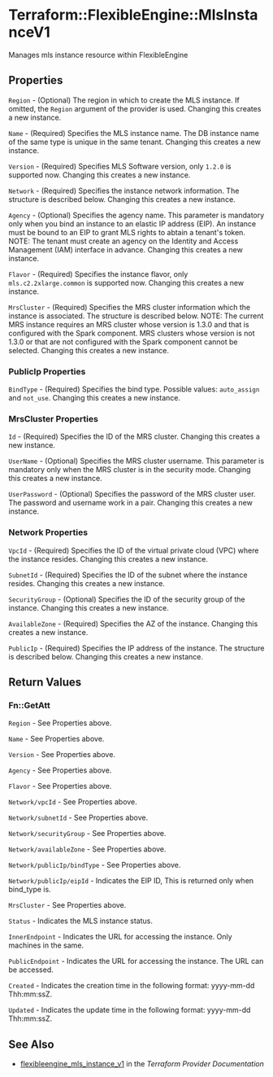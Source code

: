 # Terraform::FlexibleEngine::MlsInstanceV1

Manages mls instance resource within FlexibleEngine

## Properties

`Region` - (Optional) The region in which to create the MLS instance. If omitted, the `Region` argument of the provider is used. Changing this creates a new instance.

`Name` - (Required) Specifies the MLS instance name. The DB instance name of the same type is unique in the same tenant. Changing this creates a new instance.

`Version` - (Required) Specifies MLS Software version, only `1.2.0` is supported now. Changing this creates a new instance.

`Network` - (Required) Specifies the instance network information. The structure is described below. Changing this creates a new instance.

`Agency` - (Optional) Specifies the agency name. This parameter is mandatory only when you bind an instance to an elastic IP address (EIP). An instance must be bound to an EIP to grant MLS rights to abtain a tenant's token. NOTE: The tenant must create an agency on the Identity and Access Management (IAM) interface in advance. Changing this creates a new instance.

`Flavor` - (Required) Specifies the instance flavor, only `mls.c2.2xlarge.common` is supported now. Changing this creates a new instance.

`MrsCluster` - (Required) Specifies the MRS cluster information which the instance is associated. The structure is described below. NOTE: The current MRS instance requires an MRS cluster whose version is 1.3.0 and that is configured with the Spark component. MRS clusters whose version is not 1.3.0 or that are not configured with the Spark component cannot be selected. Changing this creates a new instance.

### PublicIp Properties

`BindType` - (Required) Specifies the bind type. Possible values: `auto_assign` and `not_use`. Changing this creates a new instance.

### MrsCluster Properties

`Id` - (Required) Specifies the ID of the MRS cluster. Changing this creates a new instance.

`UserName` - (Optional) Specifies the MRS cluster username. This parameter is mandatory only when the MRS cluster is in the security mode. Changing this creates a new instance.

`UserPassword` - (Optional) Specifies the password of the MRS cluster user. The password and username work in a pair. Changing this creates a new instance.

### Network Properties

`VpcId` - (Required) Specifies the ID of the virtual private cloud (VPC) where the instance resides. Changing this creates a new instance.

`SubnetId` - (Required) Specifies the ID of the subnet where the instance resides. Changing this creates a new instance.

`SecurityGroup` - (Optional) Specifies the ID of the security group of the instance. Changing this creates a new instance.

`AvailableZone` - (Required) Specifies the AZ of the instance. Changing this creates a new instance.

`PublicIp` - (Required) Specifies the IP address of the instance. The structure is described below. Changing this creates a new instance.


## Return Values

### Fn::GetAtt

`Region` - See Properties above.

`Name` - See Properties above.

`Version` - See Properties above.

`Agency` - See Properties above.

`Flavor` - See Properties above.

`Network/vpcId` - See Properties above.

`Network/subnetId` - See Properties above.

`Network/securityGroup` - See Properties above.

`Network/availableZone` - See Properties above.

`Network/publicIp/bindType` - See Properties above.

`Network/publicIp/eipId` - Indicates the EIP ID, This is returned only when bind_type is.

`MrsCluster` - See Properties above.

`Status` - Indicates the MLS instance status.

`InnerEndpoint` - Indicates the URL for accessing the instance. Only machines in the same.

`PublicEndpoint` - Indicates the URL for accessing the instance. The URL can be accessed.

`Created` - Indicates the creation time in the following format: yyyy-mm-dd Thh:mm:ssZ.

`Updated` - Indicates the update time in the following format: yyyy-mm-dd Thh:mm:ssZ.

## See Also

* [flexibleengine_mls_instance_v1](https://www.terraform.io/docs/providers/flexibleengine/r/mls_instance_v1.html) in the _Terraform Provider Documentation_